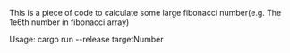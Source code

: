This is a piece of code to calculate some large fibonacci number(e.g. The 1e6th number in fibonacci array)

Usage:
  cargo run --release targetNumber 